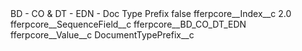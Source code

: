 <?xml version="1.0" encoding="UTF-8"?>
<CustomMetadata xmlns="http://soap.sforce.com/2006/04/metadata" xmlns:xsi="http://www.w3.org/2001/XMLSchema-instance" xmlns:xsd="http://www.w3.org/2001/XMLSchema">
    <label>BD - CO &amp; DT - EDN - Doc Type Prefix</label>
    <protected>false</protected>
    <values>
        <field>fferpcore__Index__c</field>
        <value xsi:type="xsd:double">2.0</value>
    </values>
    <values>
        <field>fferpcore__SequenceField__c</field>
        <value xsi:type="xsd:string">fferpcore__BD_CO_DT_EDN</value>
    </values>
    <values>
        <field>fferpcore__Value__c</field>
        <value xsi:type="xsd:string">DocumentTypePrefix__c</value>
    </values>
</CustomMetadata>
